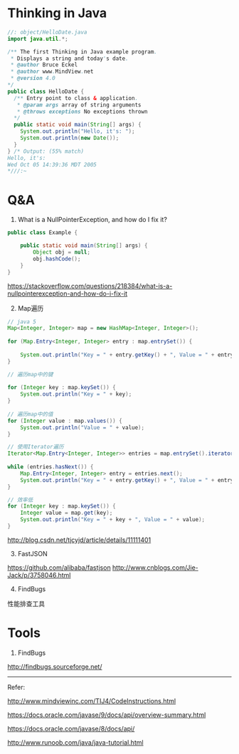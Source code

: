 
# Thinking in Java


``` java
//: object/HelloDate.java
import java.util.*;

/** The first Thinking in Java example program.
 * Displays a string and today's date.
 * @author Bruce Eckel
 * @author www.MindView.net
 * @version 4.0
*/
public class HelloDate {
  /** Entry point to class & application.
   * @param args array of string arguments
   * @throws exceptions No exceptions thrown
  */
  public static void main(String[] args) {
    System.out.println("Hello, it's: ");
    System.out.println(new Date());
  }
} /* Output: (55% match)
Hello, it's:
Wed Oct 05 14:39:36 MDT 2005
*///:~
```

# Q&A

1. What is a NullPointerException, and how do I fix it?

``` java
public class Example {

    public static void main(String[] args) {
        Object obj = null;
        obj.hashCode();
    }
}
```

https://stackoverflow.com/questions/218384/what-is-a-nullpointerexception-and-how-do-i-fix-it

2. Map遍历

``` java
// java 5
Map<Integer, Integer> map = new HashMap<Integer, Integer>(); 
  
for (Map.Entry<Integer, Integer> entry : map.entrySet()) { 
  
    System.out.println("Key = " + entry.getKey() + ", Value = " + entry.getValue());  
} 

// 遍历map中的键 
  
for (Integer key : map.keySet()) { 
    System.out.println("Key = " + key); 
} 
  
// 遍历map中的值 
for (Integer value : map.values()) { 
    System.out.println("Value = " + value); 
} 

// 使用Iterator遍历
Iterator<Map.Entry<Integer, Integer>> entries = map.entrySet().iterator(); 
  
while (entries.hasNext()) { 
    Map.Entry<Integer, Integer> entry = entries.next(); 
    System.out.println("Key = " + entry.getKey() + ", Value = " + entry.getValue()); 
} 

// 效率低
for (Integer key : map.keySet()) { 
    Integer value = map.get(key); 
    System.out.println("Key = " + key + ", Value = " + value); 
} 


```

http://blog.csdn.net/tjcyjd/article/details/11111401


3. FastJSON

https://github.com/alibaba/fastjson
http://www.cnblogs.com/Jie-Jack/p/3758046.html

4. FindBugs

性能排查工具



# Tools

1. FindBugs

http://findbugs.sourceforge.net/

-------

Refer:

http://www.mindviewinc.com/TIJ4/CodeInstructions.html

https://docs.oracle.com/javase/9/docs/api/overview-summary.html

https://docs.oracle.com/javase/8/docs/api/

http://www.runoob.com/java/java-tutorial.html

